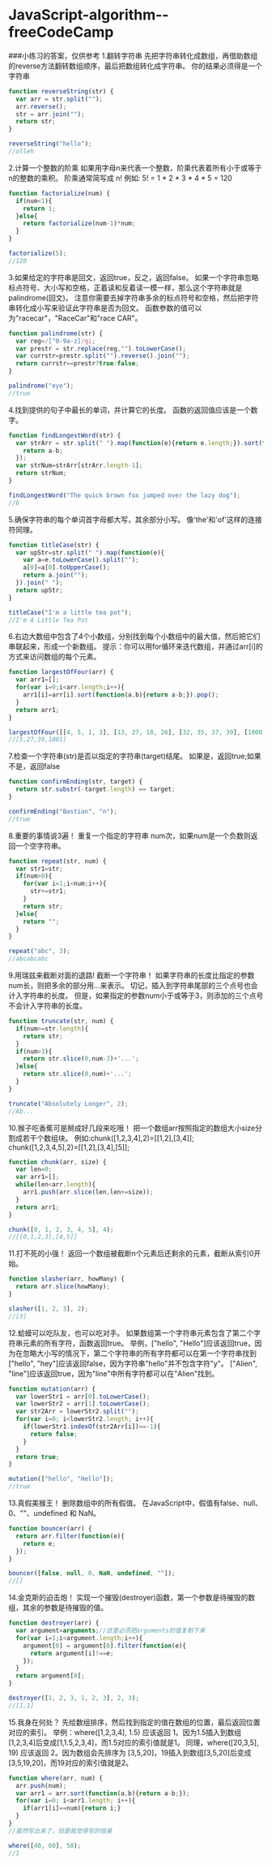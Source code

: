 # JavaScript-algorithm--freeCodeCamp
###小练习的答案，仅供参考
1.翻转字符串
先把字符串转化成数组，再借助数组的reverse方法翻转数组顺序，最后把数组转化成字符串。
你的结果必须得是一个字符串
```js
function reverseString(str) {
  var arr = str.split("");
  arr.reverse();
  str = arr.join("");
  return str;
}

reverseString("hello");
//olleh
```
2.计算一个整数的阶乘
如果用字母n来代表一个整数，阶乘代表着所有小于或等于n的整数的乘积。
阶乘通常简写成 n!
例如: 5! = 1 * 2 * 3 * 4 * 5 = 120
```js
function factorialize(num) {
  if(num<1){
    return 1;    
  }else{
    return factorialize(num-1)*num;
  }
}

factorialize(5);
//120
```
3.如果给定的字符串是回文，返回true，反之，返回false。
如果一个字符串忽略标点符号、大小写和空格，正着读和反着读一模一样，那么这个字符串就是palindrome(回文)。
注意你需要去掉字符串多余的标点符号和空格，然后把字符串转化成小写来验证此字符串是否为回文。
函数参数的值可以为"racecar"，"RaceCar"和"race CAR"。
```js
function palindrome(str) {
  var reg=/[^0-9a-z]/gi;
  var prestr = str.replace(reg,"").toLowerCase();
  var currstr=prestr.split("").reverse().join("");
  return currstr==prestr?true:false;
}

palindrome("eye");
//true
```
4.找到提供的句子中最长的单词，并计算它的长度。
函数的返回值应该是一个数字。
```js
function findLongestWord(str) {
  var strArr = str.split(" ").map(function(e){return e.length;}).sort(function(a,b){
    return a-b;
  });
  var strNum=strArr[strArr.length-1];
  return strNum;
}

findLongestWord("The quick brown fox jumped over the lazy dog");
//6
```
5.确保字符串的每个单词首字母都大写，其余部分小写。
像'the'和'of'这样的连接符同理。
```js
function titleCase(str) {
  var upStr=str.split(" ").map(function(e){
    var a=e.toLowerCase().split("");
    a[0]=a[0].toUpperCase();
    return a.join("");
  }).join(" ");
  return upStr;
}

titleCase("I'm a little tea pot");
//I'm A Little Tea Pot
```
6.右边大数组中包含了4个小数组，分别找到每个小数组中的最大值，然后把它们串联起来，形成一个新数组。
提示：你可以用for循环来迭代数组，并通过arr[i]的方式来访问数组的每个元素。
```js
function largestOfFour(arr) {
  var arr1=[];
  for(var i=0;i<arr.length;i++){
    arr1[i]=arr[i].sort(function(a,b){return a-b;}).pop();
  }
  return arr1;
}

largestOfFour([[4, 5, 1, 3], [13, 27, 18, 26], [32, 35, 37, 39], [1000, 1001, 857, 1]]);
//[5,27,39,1001]
```

7.检查一个字符串(str)是否以指定的字符串(target)结尾。
如果是，返回true;如果不是，返回false

```js
function confirmEnding(str, target) {
  return str.substr(-target.length) == target;
}

confirmEnding("Bastian", "n");
//true
```

8.重要的事情说3遍！
重复一个指定的字符串 num次，如果num是一个负数则返回一个空字符串。
```js
function repeat(str, num) {
  var str1=str;
  if(num>0){
    for(var i=1;i<num;i++){
      str+=str1;
    }
    return str;
  }else{
    return "";
  }
}

repeat("abc", 3);
//abcabcabc
```
9.用瑞兹来截断对面的退路!
截断一个字符串！
如果字符串的长度比指定的参数num长，则把多余的部分用...来表示。
切记，插入到字符串尾部的三个点号也会计入字符串的长度。
但是，如果指定的参数num小于或等于3，则添加的三个点号不会计入字符串的长度。
```js
function truncate(str, num) {
  if(num>=str.length){
    return str;
  }
  if(num>3){
    return str.slice(0,num-3)+'...';
  }else{
    return str.slice(0,num)+'...';
  }
}

truncate("Absolutely Longer", 2);
//Ab...
```

10.猴子吃香蕉可是掰成好几段来吃哦！
把一个数组arr按照指定的数组大小size分割成若干个数组块。
例如:chunk([1,2,3,4],2)=[[1,2],[3,4]];
chunk([1,2,3,4,5],2)=[[1,2],[3,4],[5]];
```js
function chunk(arr, size) {
  var len=0;
  var arr1=[];
  while(len<arr.length){
    arr1.push(arr.slice(len,len+=size));
  }
  return arr1;
}

chunk([0, 1, 2, 3, 4, 5], 4);
//[[0,1,2,3],[4,5]]
```
11.打不死的小强！
返回一个数组被截断n个元素后还剩余的元素，截断从索引0开始。
```js
function slasher(arr, howMany) {
  return arr.slice(howMany);
}

slasher([1, 2, 3], 2);
//[3]
```
12.蛤蟆可以吃队友，也可以吃对手。
如果数组第一个字符串元素包含了第二个字符串元素的所有字符，函数返回true。
举例，["hello", "Hello"]应该返回true，因为在忽略大小写的情况下，第二个字符串的所有字符都可以在第一个字符串找到
["hello", "hey"]应该返回false，因为字符串"hello"并不包含字符"y"。
["Alien", "line"]应该返回true，因为"line"中所有字符都可以在"Alien"找到。
```js
function mutation(arr) {
  var lowerStr1 = arr[0].toLowerCase();
  var lowerStr2 = arr[1].toLowerCase();
  var str2Arr = lowerStr2.split("");
  for(var i=0; i<lowerStr2.length; i++){
    if(lowerStr1.indexOf(str2Arr[i])==-1){
      return false;
    }
  }
  return true;
}

mutation(["hello", "Hello"]);
//true
```

13.真假美猴王！
删除数组中的所有假值。
在JavaScript中，假值有false、null、0、""、undefined 和 NaN。
```js
function bouncer(arr) {
  return arr.filter(function(e){
    return e;
  });
}

bouncer([false, null, 0, NaN, undefined, ""]);
//[]
```

14.金克斯的迫击炮！
实现一个摧毁(destroyer)函数，第一个参数是待摧毁的数组，其余的参数是待摧毁的值。
```js
function destroyer(arr) {
  var argument=arguments;//这里必须把arguments的值复制下来
  for(var i=1;i<argument.length;i++){
    argument[0] = argument[0].filter(function(e){
      return argument[i]!==e;
    });
  }
  return argument[0];
}

destroyer([1, 2, 3, 1, 2, 3], 2, 3);
//[1,1]
```

15.我身在何处？
先给数组排序，然后找到指定的值在数组的位置，最后返回位置对应的索引。
举例：where([1,2,3,4], 1.5) 应该返回 1。因为1.5插入到数组[1,2,3,4]后变成[1,1.5,2,3,4]，而1.5对应的索引值就是1。
同理，where([20,3,5], 19) 应该返回 2。因为数组会先排序为 [3,5,20]，19插入到数组[3,5,20]后变成[3,5,19,20]，而19对应的索引值就是2。
```js
function where(arr, num) {
  arr.push(num);
  var arr1 = arr.sort(function(a,b){return a-b;});
  for(var i=0; i<arr1.length; i++){
    if(arr1[i]==num){return i;}
  }
}
//虽然写出来了，但是我觉得写的很臭

where([40, 60], 50);
//1
```
